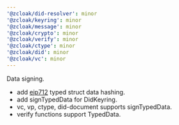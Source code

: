 ```yaml
---
'@zcloak/did-resolver': minor
'@zcloak/keyring': minor
'@zcloak/message': minor
'@zcloak/crypto': minor
'@zcloak/verify': minor
'@zcloak/ctype': minor
'@zcloak/did': minor
'@zcloak/vc': minor
---
```


Data signing.

- add [eip712](https://eips.ethereum.org/EIPS/eip-712) typed struct data hashing.
- add signTypedData for DidKeyring.
- vc, vp, ctype, did-document supports signTypedData.
- verify functions support TypedData.
